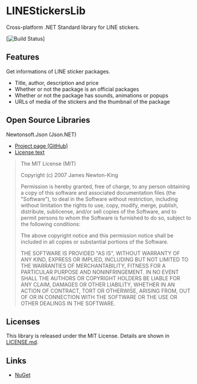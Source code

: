 # LINEStickersLib

Cross-platform .NET Standard library for LINE stickers.

[![Build Status](https://img.shields.io/appveyor/ci/siketyan/LINEStickersLib/master.svg)]

## Features

Get informations of LINE sticker packages.

- Title, author, description and price
- Whether or not the package is an official packages
- Whether or not the package has sounds, animations or popups
- URLs of media of the stickers and the thumbnail of the package

## Open Source Libraries

Newtonsoft.Json (Json.NET)

- [Project page (GitHub)](https://github.com/JamesNK/Newtonsoft.Json)
- [License text](https://github.com/JamesNK/Newtonsoft.Json/blob/master/LICENSE.md)
> The MIT License (MIT)
>
> Copyright (c) 2007 James Newton-King
>
> Permission is hereby granted, free of charge, to any person obtaining a copy of this software and associated documentation files (the "Software"), to deal in the Software without restriction, including without limitation the rights to use, copy, modify, merge, publish, distribute, sublicense, and/or sell copies of the Software, and to permit persons to whom the Software is furnished to do so, subject to the following conditions:
>
> The above copyright notice and this permission notice shall be included in all copies or substantial portions of the Software.
>
> THE SOFTWARE IS PROVIDED "AS IS", WITHOUT WARRANTY OF ANY KIND, EXPRESS OR IMPLIED, INCLUDING BUT NOT LIMITED TO THE WARRANTIES OF MERCHANTABILITY, FITNESS FOR A PARTICULAR PURPOSE AND NONINFRINGEMENT. IN NO EVENT SHALL THE AUTHORS OR COPYRIGHT HOLDERS BE LIABLE FOR ANY CLAIM, DAMAGES OR OTHER LIABILITY, WHETHER IN AN ACTION OF CONTRACT, TORT OR OTHERWISE, ARISING FROM, OUT OF OR IN CONNECTION WITH THE SOFTWARE OR THE USE OR OTHER DEALINGS IN THE SOFTWARE.

## Licenses

This library is released under the MIT License.
Details are shown in [LICENSE.md](https://github.com/Siketyan/LINEStickersLib/blob/master/LICENSE.md).

## Links

- [NuGet](https://www.nuget.org/packages/LINEStickersLib/)
